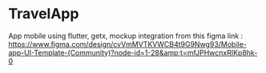 # TravelApp
App mobile using flutter, getx, mockup integration from this figma link : https://www.figma.com/design/cvVmMVTKVWCB4t9G9Nwg93/Mobile-app-UI-Template-(Community)?node-id=1-28&amp;t=mfJPHwcnxRIKp8hk-0
